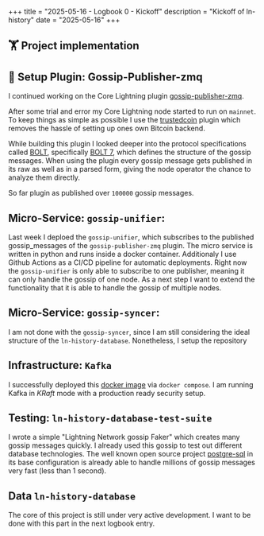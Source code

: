 +++
title = "2025-05-16 - Logbook 0 - Kickoff"
description = "Kickoff of ln-history"
date = "2025-05-16"
+++

## 🏋️ Project implementation

## 📢 Setup Plugin: Gossip-Publisher-zmq
I continued working on the Core Lightning plugin [gossip-publisher-zmq](https://github.com/ln-history/gossip-publisher-zmq). 

After some trial and error my Core Lightning node started to run on `mainnet`. To keep things as simple as possible I use the [trustedcoin](https://github.com/nbd-wtf/trustedcoin) plugin which removes the hassle of setting up ones own Bitcoin backend.

While building this plugin I looked deeper into the protocol specifications called [BOLT](https://github.com/lightning/bolts/tree/master), specifically [BOLT 7](https://github.com/lightning/bolts/blob/master/07-routing-gossip.md), which defines the structure of the gossip messages.
When using the plugin every gossip message gets published in its raw as well as in a parsed form, giving the node operator the chance to analyze them directly. 

So far plugin as published over `100000` gossip messages.

## Micro-Service: `gossip-unifier`:
Last week I deploed the `gossip-unifier`, which subscribes to the published gossip_messages of the `gossip-publisher-zmq` plugin. The micro service is written in python and runs inside a docker container. Additionaly I use Github Actions as a CI/CD pipeline for automatic deployments.
Right now the `gossip-unifier` is only able to subscribe to one publisher, meaning it can only handle the gossip of one node. As a next step I want to extend the functionality that it is able to handle the gossip of multiple nodes. 


## Micro-Service: `gossip-syncer`:
I am not done with the `gossip-syncer`, since I am still considering the ideal structure of the `ln-history-database`.  Nonetheless, I setup the repository 


## Infrastructure: `Kafka`
I successfully deployed this [docker image](https://github.com/bitnami/containers/blob/main/bitnami/kafka/README.md) via `docker compose`. I am running Kafka in *KRaft* mode with a production ready security setup.


## Testing: `ln-history-database-test-suite`
I wrote a simple "Lightning Network gossip Faker" which creates many gossip messages quickly. I already used this gossip to test out different database technologies.
The well known open source project [postgre-sql](https://www.postgresql.org/docs/) in its base configuration is already able to handle millions of gossip messages very fast (less than 1 second).


## Data `ln-history-database`
The core of this project is still under very active development. I want to be done with this part in the next logbook entry.